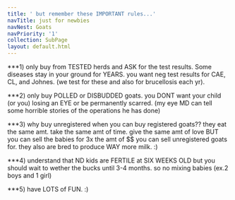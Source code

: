 ```yaml
---
title: ' but remember these IMPORTANT rules...'
navTitle: just for newbies
navNest: Goats
navPriority: '1'
collection: SubPage
layout: default.html
---
```

\*\**1) only buy from TESTED herds and ASK for the test results. Some diseases stay in your ground for YEARS. you want neg test results for CAE, CL, and Johnes. (we test for these and also for brucellosis each yr). 

\*\**2) only buy POLLED or DISBUDDED goats. you DONT want your child (or you) losing an EYE or be permanently scarred. (my eye MD can tell some horrible stories of the operations he has done) 

\*\**3) why buy unregistered when you can buy registered goats?? they eat the same amt. take the same amt of time. give the same amt of love BUT you can sell the babies for 3x the amt of $$ you can sell unregistered goats for. they also are bred to produce WAY more milk. :) 

\*\**4) understand that ND kids are FERTILE at SIX WEEKS OLD but you should wait to wether the bucks until 3-4 months. so no mixing babies (ex.2 boys and 1 girl) 

\*\**5) have LOTS of FUN. :)
